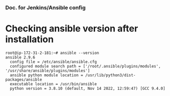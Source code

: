 ### Doc. for Jenkins/Ansible config ###

# Checking ansible version after installation

```
root@ip-172-31-2-181:~# ansible --version
ansible 2.9.6
  config file = /etc/ansible/ansible.cfg
  configured module search path = ['/root/.ansible/plugins/modules', '/usr/share/ansible/plugins/modules']
  ansible python module location = /usr/lib/python3/dist-packages/ansible
  executable location = /usr/bin/ansible
  python version = 3.8.10 (default, Nov 14 2022, 12:59:47) [GCC 9.4.0]
```
